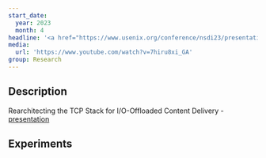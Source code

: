 ```yaml
---
start_date:
  year: 2023
  month: 4
headline: '<a href="https://www.usenix.org/conference/nsdi23/presentation/kim-taehyun">IO-TCP</a>'
media:
  url: 'https://www.youtube.com/watch?v=7hiru8xi_GA'
group: Research
---
```

<section>
    <h2>Description</h2>
    <p> Rearchitecting the TCP Stack for I/O-Offloaded Content Delivery -
    <a href="https://conferences.sigcomm.org/events/apnet2023/slides/apnet23/Sigcomm:NSDI/Park_1600_0629.pdf">presentation</a>
    </p> 
    <h2>Experiments</h2>
    <p></p>
</section>
